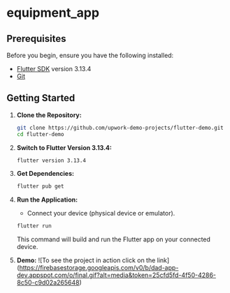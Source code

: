 # equipment_app

## Prerequisites

Before you begin, ensure you have the following installed:

- [Flutter SDK](https://flutter.dev/docs/get-started/install) version 3.13.4
- [Git](https://git-scm.com/downloads)

## Getting Started

1. **Clone the Repository:**

    ```bash
    git clone https://github.com/upwork-demo-projects/flutter-demo.git
    cd flutter-demo
    ```

2. **Switch to Flutter Version 3.13.4:**

    ```bash
    flutter version 3.13.4
    ```

3. **Get Dependencies:**

    ```bash
    flutter pub get
    ```

4.  **Run the Application:**

    - Connect your device (physical device or emulator).
    ```bash
    flutter run
    ```

    This command will build and run the Flutter app on your connected device.

5. **Demo:**
    ![To see the project in action click on the link]
    (https://firebasestorage.googleapis.com/v0/b/dad-app-dev.appspot.com/o/final.gif?alt=media&token=25cfd5fd-4f50-4286-8c50-c9d02a265648)


